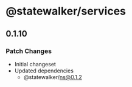 # @statewalker/services

## 0.1.10

### Patch Changes

- Initial changeset
- Updated dependencies
  - @statewalker/ns@0.1.2
